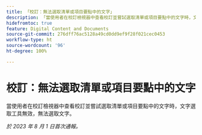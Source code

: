 ```yaml
---
title: 「校訂：無法選取清單或項目要點中的文字」
description: 「當使用者在校訂檢視器中查看校訂並嘗試選取清單或項目要點中的文字時，文字選取工具無效，無法選取文字。」
hidefromtoc: true
feature: Digital Content and Documents
source-git-commit: 276dff76ac5128a49cd0dd9ef9f28f021cec0453
workflow-type: ht
source-wordcount: '96'
ht-degree: 100%

---
```



# 校訂：無法選取清單或項目要點中的文字

<!--WF and WFP TOCs-->

當使用者在校訂檢視器中查看校訂並嘗試選取清單或項目要點中的文字時，文字選取工具無效，無法選取文字。

_於 2023 年 8 月 1 日首次通報。_

